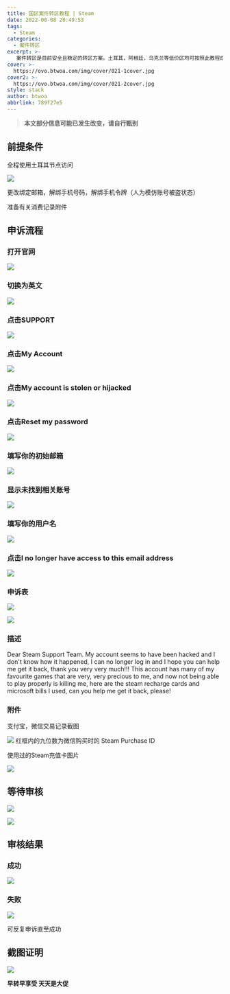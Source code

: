 ```yaml
---
title: 国区案件转区教程 | Steam
date: 2022-08-08 20:49:53
tags:
  - Steam
categories:
  - 案件转区
excerpt: >-
   案件转区是目前安全且稳定的转区方案。土耳其，阿根廷，乌克兰等低价区均可按照此教程成功转区
cover: >-
  https://ovo.btwoa.com/img/cover/021-1cover.jpg
cover2: >-
  https://ovo.btwoa.com/img/cover/021-2cover.jpg
style: stack
author: btwoa
abbrlink: 789f27e5
---
```


> **本文部分信息可能已发生改变，请自行甄别**

## 前提条件

全程使用土耳其节点访问

![](https://ovo.btwoa.com/img/webp/202208120922640.webp)

更改绑定邮箱，解绑手机号码，解绑手机令牌（人为模仿账号被盗状态）

准备有关消费记录附件

## 申诉流程

### 打开官网

![](https://ovo.btwoa.com/img/webp/202208120923976.webp)

### 切换为英文

![](https://ovo.btwoa.com/img/webp/202208120924073.webp)

### 点击SUPPORT

![](https://ovo.btwoa.com/img/webp/202208120925891.webp)

### 点击My Account

![](https://ovo.btwoa.com/img/webp/202208120926578.webp)

### 点击My account is stolen or hijacked

![](https://ovo.btwoa.com/img/webp/202208120926122.webp)

### 点击Reset my password

![](https://ovo.btwoa.com/img/webp/202208120927464.webp)

### 填写你的初始邮箱

![](https://ovo.btwoa.com/img/webp/202208120928066.webp)

### 显示未找到相关账号

![](https://ovo.btwoa.com/img/webp/202208120931532.webp)

### 填写你的用户名

![](https://ovo.btwoa.com/img/webp/202208120931628.webp)

### 点击I no longer have access to this email address

![](https://ovo.btwoa.com/img/webp/202208120935823.webp)

### 申诉表

![](https://ovo.btwoa.com/img/webp/202208120936573.webp)

![](https://ovo.btwoa.com/img/webp/202208120937418.webp)

### 描述

Dear Steam Support Team.
My account seems to have been hacked and I don't know how it happened, I can no longer log in and I hope you can help me get it back, thank you very very much!!!
This account has many of my favourite games that are very, very precious to me, and now not being able to play properly is killing me, here are the steam recharge cards and microsoft bills I used, can you help me get it back, please!

### 附件

支付宝，微信交易记录截图

![](https://ovo.btwoa.com/img/webp/202208120943501.webp)
红框内的九位数为微信购买时的 Steam Purchase ID

使用过的Steam充值卡图片

![](https://ovo.btwoa.com/img/webp/202208120943324.webp)

## 等待审核

![](https://ovo.btwoa.com/img/webp/202208120947355.webp)

![](https://ovo.btwoa.com/img/webp/202208120952075.webp)

## 审核结果

### 成功

![](https://ovo.btwoa.com/img/webp/202208120953994.webp)

### 失败

![](https://ovo.btwoa.com/img/webp/202208120959204.webp)

可反复申诉直至成功

## 截图证明

![](https://ovo.btwoa.com/img/webp/202208121003299.webp)

**早转早享受 天天是大促**